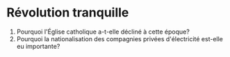 # Révolution tranquille

1. Pourquoi l'Église catholique a-t-elle décliné à cette époque?
2. Pourquoi la nationalisation des compagnies privées d'électricité est-elle eu importante?